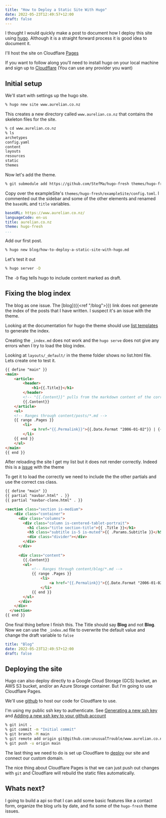 ```yaml
---
title: "How to Deploy a Static Site With Hugo"
date: 2022-05-23T12:49:57+12:00
draft: false
---
```


I thought I would quickly make a post to document how I deploy this site using [hugo](https://gohugo.io).
Although it is a straight forward process it is good idea to document it.

I'll host the site on Cloudflare [Pages](https://pages.cloudflare.com/)

If you want to follow along you'll need to install hugo on your local machine and sign up to [Cloudflare](https://cloudflare.com/) (You can use any provider you want)

## Initial setup

We'll start with settings up the hugo site.
```sh
% hugo new site www.aurelian.co.nz
```
This creates a new directory called `www.aurelian.co.nz` that contains the skeleton files for the site.

```sh
% cd www.aurelian.co.nz
% ls
archetypes
config.yaml
content
layouts
resources
static
themes
```

Now let's add the theme.
```sh
% git submodule add https://github.com/StefMa/hugo-fresh themes/hugo-fresh
```

Copy over the exampleSite's `themes/hugo-fresh/exampleSite/config.toml`. I commented out the sidebar and some of the other elements and renamed the `baseURL` and `title` variables.
```yaml
baseURL: https://www.aurelian.co.nz/
languageCode: en-us
title: aurelian.co.nz
theme: hugo-fresh
...
```

Add our first post.
```sh
% hugo new blog/how-to-deploy-a-static-site-with-hugo.md
```

Let's test it out
```sh
% hugo server -D
```

The `-D` flag tells hugo to include content marked as draft.

## Fixing the blog index

The blog as one issue. The [blog]({{<ref "/blog">}}) link does not generate the index of the posts that I have written.
I suspect it's an issue with the theme.

Looking at the documentation for hugo the theme should use [list templates](https://gohugo.io/templates/lists/) to generate the index.

Creating the `_index.md` does not work and the `hugo serve` does not give any errors when I try to load the blog index.

Looking at `layouts/_default/` in the theme folder shows no list.html file. Lets create one to test it.
```html
{{ define "main" }}
<main>
    <article>
        <header>
            <h1>{{.Title}}</h1>
        </header>
        <!-- "{{.Content}}" pulls from the markdown content of the corresponding _index.md -->
        {{.Content}}
    </article>
    <ul>
    <!-- Ranges through content/posts/*.md -->
    {{ range .Pages }}
        <li>
            <a href="{{.Permalink}}">{{.Date.Format "2006-01-02"}} | {{.Title}}</a>
        </li>
    {{ end }}
    </ul>
</main>
{{ end }}
```

After reloading the site I get my list but it does not render correctly. Indeed this is a [issue](https://github.com/StefMa/hugo-fresh/issues/135) with the theme

To get it to load the correctly we need to include the the other partials and use the correct css class.
```html
{{ define "main" }}
{{ partial "navbar.html" . }}
{{ partial "navbar-clone.html" . }}

<section class="section is-medium">
    <div class="container">
      <div class="columns">
        <div class="column is-centered-tablet-portrait">
          <h1 class="title section-title">{{ .Title }}</h1>
          <h5 class="subtitle is-5 is-muted">{{ .Params.Subtitle }}</h5>
          <div class="divider"></div>
        </div>
      </div>
  
      <div class="content">
        {{.Content}}
        <ul>
            <!-- Ranges through content/blog/*.md -->
            {{ range .Pages }}
                <li>
                    <a href="{{.Permalink}}">{{.Date.Format "2006-01-02"}} | {{.Title}}</a>
                </li>
            {{ end }}
        </ul>
      </div>
    </div>
  </section>
{{ end }}
```
One final thing before I finish this. The Title should say **Blog** and not **Blog**.
Now we can use the `_index.md` file to overwrite the default value and change the draft variable to `false`
```yaml
title: "Blog"
date: 2022-05-23T12:49:57+12:00
draft: false
```

## Deploying the site
Hugo can also deploy directly to a Google Cloud Storage (GCS) bucket, an AWS S3 bucket, and/or an Azure Storage container. But I'm going to use Cloudflare Pages.

We'll use [github](https://github.com) to host our code for Cloudflare to use. 

I'm using my public ssh key to authenticate. See [Generating a new ssh key](https://docs.github.com/en/authentication/connecting-to-github-with-ssh/generating-a-new-ssh-key-and-adding-it-to-the-ssh-agent) and [Adding a new ssh key to your github account](https://docs.github.com/en/authentication/connecting-to-github-with-ssh/adding-a-new-ssh-key-to-your-github-account)

```sh
% git init .
% git commit -m "Initial commit"
% git branch -M main
% git remote add origin git@github.com:unusualTrouble/www.aurelian.co.nz.git
% git push -u origin main
```

The last thing we need to do is set up Cloudflare to [deploy](https://developers.cloudflare.com/pages/framework-guides/deploy-a-hugo-site/)  our site and connect our custom domain.

The nice thing about Cloudflare Pages is that we can just push out changes with `git` and Cloudflare will rebuild the static files automatically.

## Whats next?

I going to build a api so that I can add some basic features like a contact form, organize the blog urls by date, and fix some of the `hugo-fresh` theme issues.
